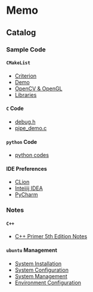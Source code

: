# Memo

## Catalog

### Sample Code

#### `CMakeList`

- [Criterion]()
- [Demo]()
- [OpenCV & OpenGL]()
- [Libraries]()

#### `C` Code

- [debug.h]()
- [pipe_demo.c]()

#### `python` Code

- [python codes]()

#### IDE Preferences

- [CLion]()
- [Inteiiij IDEA]()
- [PyCharm]()

### Notes

#### `C++`

- [C++ Primer 5th Edition Notes]()

#### `ubuntu` Management

- [System Installation]()
- [System Configuration]()
- [System Management]()
- [Environment Configuration]()
